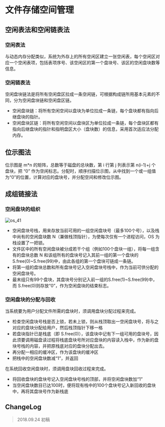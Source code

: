 # 文件存储空间管理

## 空闲表法和空闲链表法

### 空闲表法

与动态内存分配类似，系统为外存上的所有空闲区建立一张空闲表，每个空闲区对应一个空闲表项，包括表项序号、该空闲区的第一个盘块号、该区的空闲盘块数等信息。

### 空闲链表法

空闲盘块链法是将所有空闲盘区拉成一条空闲链，可根据构成链所用基本元素的不同，分为空闲盘块链和空闲盘区链。

- 空闲盘块链：将所有空闲空间以盘块为单位拉成一条链，每个盘块都有指向后继盘块的指针。
- 空闲盘块区链：将所有空闲空间以盘块区为单位拉成一条链，每个盘块区都有指向后继盘块的指针和指明盘区大小（盘块数）的信息，采用首次适应法分配内存。

## 位示图法

位示图是 m*n 的矩阵，总数等于磁盘的总块数，第 i 行第 j 列表示第 n(i-1)+j 个盘块，把 “0” 作为空闲标志。分配时，顺序扫描位示图，从中找到一个或一组值为“0”的位置，计算对应的盘块号，并分配空间和修改位示图。

## 成组链接法

### 空闲盘块的组织

![os_41](os_41.jpg)

- 空闲盘块号栈，用来存放当前可用的一组空闲盘块号（最多100个号），以及栈中尚有的空闲盘块数 N（兼做栈顶指针），为使每次仅有一个进程访问，OS 为栈设置了一把锁。
- 文件区中的所有空闲盘块被分成若干个组（例如100个盘块一组），将每一组含有的盘块总数 N 和该组所有的盘块号记入其前一组的第一个盘块的 S.free(0)~S.free(99)中，由此各组的第一个盘块可链成一条链。
- 将第一组的盘块总数和所有盘块号记入空闲盘块号栈中，作为当前可供分配的空闲盘块号。
- 最末组只有99个盘块，其盘块号分别记入前一组的S.free(1)~S.free(99)中，而 S.free(0)则存放“0”，作为空闲盘块的结束标志。

### 空闲盘块的分配与回收

当系统要为用户分配文件所需的盘块时，须调用盘块分配过程来完成。

- 检查空闲盘块号栈是否上锁，若未上锁，则从栈顶取出一空闲盘块号，将与之对应的盘块分配给用户，然后栈顶指针下移一格
- 若盘块指针已是栈底（即 S.free(0)），该盘块中记有下一组可用的盘块号，因此须要调用磁盘读过程将栈底盘块号所对应盘块的内容读入栈中，作为新的盘块号栈的内容，并把原栈底对应的盘块分配出去。
- 再分配一相应的缓冲区，作为该盘块的缓冲区
- 把栈中的空闲盘块数减“1”，并返回

在系统回收空闲盘块时，须调用盘块回收过程来完成。

- 将回收盘块的盘块号记入空闲盘块号栈的顶部，并将空闲盘块数加“1”
- 当空闲盘块数目已达100时，便将现有栈中的100个盘块号记入新回收的盘块中，再将其盘块号作为新栈底

## ChangeLog

> 2018.09.24 初稿